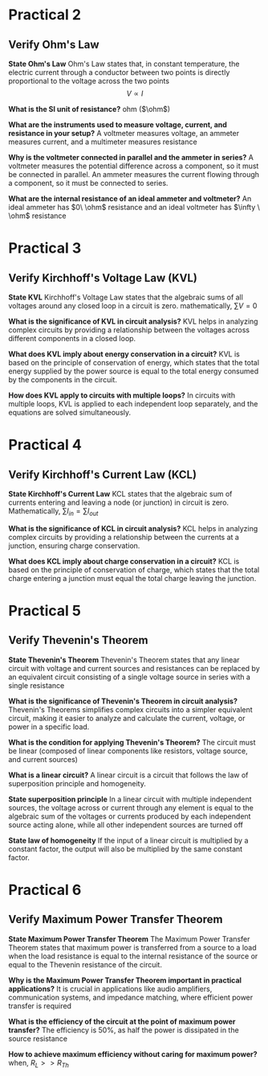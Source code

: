 

# Practical 2

## Verify Ohm's Law

**State Ohm's Law**
Ohm's Law states that, in constant temperature, the electric current through a conductor between two points is directly proportional to the voltage across the two points
$$
V \propto I
$$

**What is the SI unit of resistance?**
ohm ($\ohm$)

**What are the instruments used to measure voltage, current, and resistance in your setup?**
A voltmeter measures voltage, an ammeter measures current, and a multimeter measures resistance

**Why is the voltmeter connected in parallel and the ammeter in series?**
A voltmeter measures the potential difference across a component, so it must be connected in parallel. An ammeter measures the current flowing through a component, so it must be connected to series.

**What are the internal resistance of an ideal ammeter and voltmeter?**
An ideal ammeter has $0\ \ohm$ resistance and an ideal voltmeter has $\infty \ \ohm$  resistance


# Practical 3

## Verify Kirchhoff's Voltage Law (KVL)

**State KVL**
Kirchhoff's Voltage Law states that the algebraic sums of all voltages around any closed loop in a circuit is zero. mathematically, $\sum V = 0$

**What is the significance of KVL in circuit analysis?**
KVL helps in analyzing complex circuits by providing a relationship between the voltages across different components in a closed loop.

**What does KVL imply about energy conservation in a circuit?**
KVL is based on the principle of conservation of energy, which states that the total energy supplied by the power source is equal to the total energy consumed by the components in the circuit.

**How does KVL apply to circuits with multiple loops?**
In circuits with multiple loops, KVL is applied to each independent loop separately, and the equations are solved simultaneously.



# Practical 4

## Verify Kirchhoff's Current Law (KCL)

**State Kirchhoff's Current Law**
KCL states that the algebraic sum of currents entering and leaving a node (or junction) in circuit is zero. Mathematically, $\sum I_{in} = \sum I_{out}$ 

**What is the significance of KCL in circuit analysis?**
KCL helps in analyzing complex circuits by providing a relationship between the currents at a junction, ensuring charge conservation.

**What does KCL imply about charge conservation in a circuit?**
KCL is based on the principle of conservation of charge, which states that the total charge entering a junction must equal the total charge leaving the junction.




# Practical 5

## Verify Thevenin's Theorem

**State Thevenin's Theorem**
Thevenin's Theorem states that any linear circuit with voltage and current sources and resistances can be replaced by an equivalent circuit consisting of a single voltage source in series with a single resistance

**What is the significance of Thevenin's Theorem in circuit analysis?**
Thevenin's Theorems simplifies complex circuits into a simpler equivalent circuit, making it easier to analyze and calculate the current, voltage, or power in a specific load.

**What is the condition for applying Thevenin's Theorem?**
The circuit must be linear (composed of linear components like resistors, voltage source, and current sources)

**What is a linear circuit?**
A linear circuit is a circuit that follows the law of superposition principle and homogeneity.

**State superposition principle**
In a linear circuit with multiple independent sources, the voltage across or current through any element is equal to the algebraic sum of the voltages or currents produced by each independent source acting alone, while all other independent sources are turned off

**State law of homogeneity**
If the input of a linear circuit is multiplied by a constant factor, the output will also be multiplied by the same constant factor.



# Practical 6

## Verify Maximum Power Transfer Theorem

**State Maximum Power Transfer Theorem**
The Maximum Power Transfer Theorem states that maximum power is transferred from a source to a load when the load resistance is equal to the internal resistance of the source or equal to the Thevenin resistance of the circuit.

**Why is the Maximum Power Transfer Theorem important in practical applications?**
It is crucial in applications like audio amplifiers, communication systems, and impedance matching, where efficient power transfer is required

**What is the efficiency of the circuit at the point of maximum power transfer?**
The efficiency is $50 \%$, as half the power is dissipated in the source resistance

**How to achieve maximum efficiency without caring for maximum power?**
when, $R_L >> R_{Th}$

